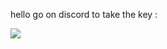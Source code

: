 hello go on discord to take the key : 

[![](https://dcbadge.vercel.app/api/server/INVITEID)](https://discord.gg/56crRZDeXS)
